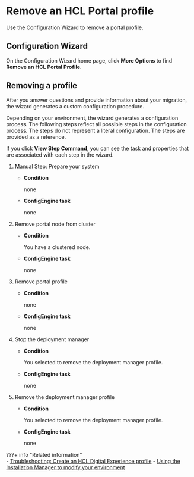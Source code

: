 # Remove an HCL Portal profile

Use the Configuration Wizard to remove a portal profile.

## Configuration Wizard

On the Configuration Wizard home page, click **More Options** to find **Remove an HCL Portal Profile**.

## Removing a profile

After you answer questions and provide information about your migration, the wizard generates a custom configuration procedure.

Depending on your environment, the wizard generates a configuration process. The following steps reflect all possible steps in the configuration process. The steps do not represent a literal configuration. The steps are provided as a reference.

If you click **View Step Command**, you can see the task and properties that are associated with each step in the wizard.

1.  Manual Step: Prepare your system

    -   **Condition**

        none

    -   **ConfigEngine task**

        none

2.  Remove portal node from cluster

    -   **Condition**

        You have a clustered node.

    -   **ConfigEngine task**

        none

3.  Remove portal profile

    -   **Condition**

        none

    -   **ConfigEngine task**

        none

4.  Stop the deployment manager

    -   **Condition**

        You selected to remove the deployment manager profile.

    -   **ConfigEngine task**

        none

5.  Remove the deployment manager profile

    -   **Condition**

        You selected to remove the deployment manager profile.

    -   **ConfigEngine task**

        none

???+ info "Related information"  
    -   [Troubleshooting: Create an HCL Digital Experience profile](../../../deployment/manage/troubleshooting/troubleshooting_configwizard/cw_createprofile.md)
    -   [Using the Installation Manager to modify your environment](iim_modify.md)
